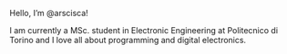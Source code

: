 Hello, I’m @arscisca!

I am currently a MSc. student in Electronic Engineering at Politecnico di Torino and I love all about programming and digital electronics.

<!---
arscisca/arscisca is a ✨ special ✨ repository because its `README.md` (this file) appears on your GitHub profile.
You can click the Preview link to take a look at your changes.
--->
